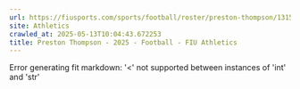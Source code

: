 ```yaml
---
url: https://fiusports.com/sports/football/roster/preston-thompson/13152
site: Athletics
crawled_at: 2025-05-13T10:04:43.672253
title: Preston Thompson - 2025 - Football - FIU Athletics
---
```


Error generating fit markdown: '<' not supported between instances of 'int' and 'str'